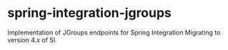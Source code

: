 spring-integration-jgroups
==========================

Implementation of JGroups endpoints for Spring Integration 
Migrating to version 4.x of SI
